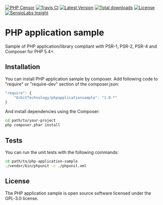 [![PHP Censor](http://ci.php-censor.info/build-status/image/3?branch=master&label=PHPCensor&style=flat-square)](http://ci.php-censor.info/build-status/view/3?branch=master)
[![Travis CI](https://api.travis-ci.org/OrbitTechnology/phpapplicationsample.svg?branch=master)](https://api.travis-ci.org/OrbitTechnology/phpapplicationsample.svg?branch=master)
[![Latest Version](https://img.shields.io/packagist/v/corpsee/php-application-sample.svg?label=Version&style=flat-square)](https://packagist.org/packages/corpsee/php-application-sample)
[![Total downloads](https://img.shields.io/packagist/dt/corpsee/php-application-sample.svg?label=Downloads&style=flat-square)](https://packagist.org/packages/corpsee/php-application-sample)
[![License](https://img.shields.io/packagist/l/corpsee/php-application-sample.svg?label=License&style=flat-square)](https://packagist.org/packages/corpsee/php-application-sample)
[![SensioLabs Insight](https://img.shields.io/sensiolabs/i/31e77222-8786-446a-adee-209163ab1b37.svg?label=Insight&style=flat-square)](https://insight.sensiolabs.com/projects/31e77222-8786-446a-adee-209163ab1b37)

PHP application sample
======================

Sample of PHP application/library compliant with PSR-1, PSR-2, PSR-4 and Composer for PHP 5.4+.

Installation
------------

You can install PHP application sample by composer. Add following code to "require" or "require-dev" section of the composer.json:

```javascript
"require": {
    "OrbitTechnology/phpapplicationsample": "1.0.*"
}
```

And install dependencies using the Composer:

```bash
cd path/to/your-project
php composer.phar install
```

Tests
-----

You can run the unit tests with the following commands:

```bash
cd path/to/php-application-sample
./vendor/bin/phpunit -c ./phpunit.xml
```

License
-------

The PHP application sample is open source software licensed under the GPL-3.0 license.
